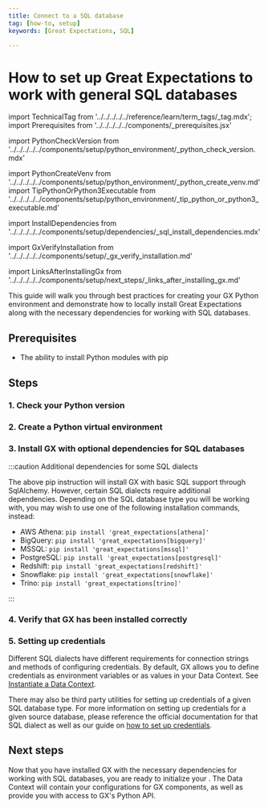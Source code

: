 ```yaml
---
title: Connect to a SQL database
tag: [how-to, setup]
keywords: [Great Expectations, SQL]

---
```


# How to set up Great Expectations to work with general SQL databases

import TechnicalTag from '../../../../../reference/learn/term_tags/_tag.mdx';
import Prerequisites from '../../../../../components/_prerequisites.jsx'

<!-- ## Prerequisites -->

<!-- ### 1. Check your Python version -->
import PythonCheckVersion from '../../../../../components/setup/python_environment/_python_check_version.mdx'

<!-- ### 2. Create a Python virtual environment -->
import PythonCreateVenv from '../../../../../components/setup/python_environment/_python_create_venv.md'
import TipPythonOrPython3Executable from '../../../../../components/setup/python_environment/_tip_python_or_python3_executable.md'

<!-- ### 3. Install GX with optional dependencies for databases -->
import InstallDependencies from '../../../../../components/setup/dependencies/_sql_install_dependencies.mdx'

<!-- ### 4. Verify that GX has been installed correctly -->
import GxVerifyInstallation from '../../../../../components/setup/_gx_verify_installation.md'

<!-- ## Next steps -->
import LinksAfterInstallingGx from '../../../../../components/setup/next_steps/_links_after_installing_gx.md'


This guide will walk you through best practices for creating your GX Python environment and demonstrate how to locally install Great Expectations along with the necessary dependencies for working with SQL databases.

## Prerequisites

<Prerequisites requirePython = {true} requireInstallation = {false} requireDataContext = {false} requireSourceData = {null} requireDatasource = {false} requireExpectationSuite = {false}>

- The ability to install Python modules with pip

</Prerequisites>

## Steps

### 1. Check your Python version

<PythonCheckVersion />

<TipPythonOrPython3Executable />

### 2. Create a Python virtual environment

<PythonCreateVenv />

### 3. Install GX with optional dependencies for SQL databases

<InstallDependencies install_key="sqlalchemy" database_name="version-0.18 SQL databases"/>

:::caution Additional dependencies for some SQL dialects

The above pip instruction will install GX with basic SQL support through SqlAlchemy.  However, certain SQL dialects require additional dependencies.  Depending on the SQL database type you will be working with, you may wish to use one of the following installation commands, instead:

- AWS Athena: `pip install 'great_expectations[athena]'`
- BigQuery: `pip install 'great_expectations[bigquery]'`
- MSSQL: `pip install 'great_expectations[mssql]'`
- PostgreSQL: `pip install 'great_expectations[postgresql]'`
- Redshift: `pip install 'great_expectations[redshift]'`
- Snowflake: `pip install 'great_expectations[snowflake]'`
- Trino: `pip install 'great_expectations[trino]'`

:::

### 4. Verify that GX has been installed correctly

<GxVerifyInstallation />

### 5. Setting up credentials

Different SQL dialects have different requirements for connection strings and methods of configuring credentials.  By default, GX allows you to define credentials as environment variables or as values in your Data Context. See [Instantiate a Data Context](../../configuring_data_contexts/instantiating_data_contexts/instantiate_data_context.md).

There may also be third party utilities for setting up credentials of a given SQL database type.  For more information on setting up credentials for a given source database, please reference the official documentation for that SQL dialect as well as our guide on [how to set up credentials](/oss/guides/setup/configuring_data_contexts/how_to_configure_credentials.md).

## Next steps

Now that you have installed GX with the necessary dependencies for working with SQL databases, you are ready to initialize your <TechnicalTag tag="data_context" text="Data Context" />.  The Data Context will contain your configurations for GX components, as well as provide you with access to GX's Python API.

<LinksAfterInstallingGx />





